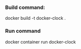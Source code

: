 ### Build command:
docker build -t docker-clock .

### Run command
docker container run docker-clock
